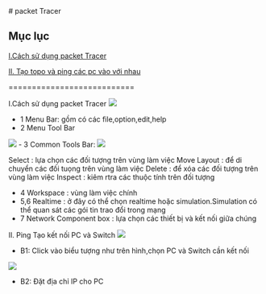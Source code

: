 <a name ="Giới thiệu về Packet Tracer">
# packet Tracer

## Mục lục

[I.Cách sử dụng packet Tracer](#1)

[II. Tạo topo và ping các pc vào với nhau ](#2)

 ===========================

 I.Cách sử dụng packet Tracer
<img src="https://imgur.com/NFSLuKj.jpg">

- 1 Menu Bar: gồm có các file,option,edit,help
- 2 Menu Tool Bar
<img src="https://imgur.com/MFHWQzV.jpg">
- 3 Common Tools Bar:

<img src="https://imgur.com/xy4Uwpi.jpg">

 Select : lựa chọn các đối tượng trên vùng làm việc 
 Move Layout : để di chuyển các đối tuọng trên vùng làm việc
 Delete : để xóa các đối tượng trên vùng làm việc 
 Inspect : kiêm rtra các thuộc tính trên đối tượng
- 4 Workspace : vùng làm việc chính 
- 5,6 Realtime : ở đây có thể chọn realtime hoặc simulation.Simulation có thể quan sát các gói tin trao đổi trong mạng 
- 7 Network Component box : lựa chọn các thiết bị và kết nối giữa chúng 

II. Ping
Tạo kết nối PC và Switch
<img src="https://imgur.com/xZ40abI.jpg">
- B1: Click vào biểu tượng như trên hình,chọn PC  và Switch cần kết nối

<img src="https://imgur.com/619VwpX.jpg">

- B2: Đặt địa chỉ IP cho PC

